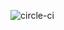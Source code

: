 ![circle-ci](https://circleci.com/gh/gunerkaanalkim/pub-sub.svg?style=svg&circle-token=78a017a4fc289a14e666887b77eeb6fe2303a9d4)